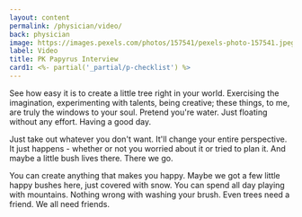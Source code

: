 ```yaml
---
layout: content
permalink: /physician/video/
back: physician
image: https://images.pexels.com/photos/157541/pexels-photo-157541.jpeg?auto=compress&cs=tinysrgb&dpr=2&h=750&w=1260
label: Video
title: PK Papyrus Interview
card1: <%- partial('_partial/p-checklist') %>
---
```


See how easy it is to create a little tree right in your world. Exercising the imagination, experimenting with talents, being creative; these things, to me, are truly the windows to your soul. Pretend you're water. Just floating without any effort. Having a good day.

Just take out whatever you don't want. It'll change your entire perspective. It just happens - whether or not you worried about it or tried to plan it. And maybe a little bush lives there. There we go.

You can create anything that makes you happy. Maybe we got a few little happy bushes here, just covered with snow. You can spend all day playing with mountains. Nothing wrong with washing your brush. Even trees need a friend. We all need friends.
